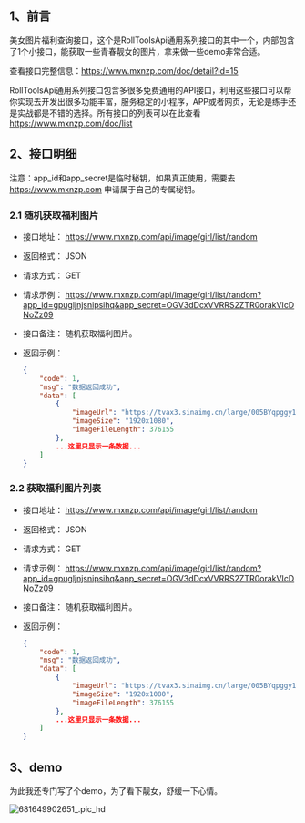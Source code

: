 ## 1、前言

美女图片福利查询接口，这个是RollToolsApi通用系列接口的其中一个，内部包含了1个小接口，能获取一些青春靓女的图片，拿来做一些demo非常合适。

查看接口完整信息：https://www.mxnzp.com/doc/detail?id=15

RollToolsApi通用系列接口包含多很多免费通用的API接口，利用这些接口可以帮你实现去开发出很多功能丰富，服务稳定的小程序，APP或者网页，无论是练手还是实战都是不错的选择。所有接口的列表可以在此查看 https://www.mxnzp.com/doc/list

## 2、接口明细

注意：app_id和app_secret是临时秘钥，如果真正使用，需要去 https://www.mxnzp.com 申请属于自己的专属秘钥。

### 2.1 随机获取福利图片

- 接口地址： https://www.mxnzp.com/api/image/girl/list/random

- 返回格式： JSON

- 请求方式： GET

- 请求示例： https://www.mxnzp.com/api/image/girl/list/random?app_id=gpugljnjsnipsihq&app_secret=OGV3dDcxVVRRS2ZTR0orakVIcDNoZz09

- 接口备注： 随机获取福利图片。

- 返回示例：

  ```json
  {
      "code": 1,
      "msg": "数据返回成功",
      "data": [
          {
              "imageUrl": "https://tvax3.sinaimg.cn/large/005BYqpggy1g28fwh5g7oj31hc0u0u0x.jpg",
              "imageSize": "1920x1080",
              "imageFileLength": 376155
          },
          ...这里只显示一条数据...
      ]
  }
  
  
  ```

### 2.2 获取福利图片列表

- 接口地址： https://www.mxnzp.com/api/image/girl/list/random

- 返回格式： JSON

- 请求方式： GET

- 请求示例： https://www.mxnzp.com/api/image/girl/list/random?app_id=gpugljnjsnipsihq&app_secret=OGV3dDcxVVRRS2ZTR0orakVIcDNoZz09

- 接口备注： 随机获取福利图片。

- 返回示例：

  ```json
  {
      "code": 1,
      "msg": "数据返回成功",
      "data": [
          {
              "imageUrl": "https://tvax3.sinaimg.cn/large/005BYqpggy1g28fwh5g7oj31hc0u0u0x.jpg",
              "imageSize": "1920x1080",
              "imageFileLength": 376155
          },
          ...这里只显示一条数据...
      ]
  }
  ```

## 3、demo

为此我还专门写了个demo，为了看下靓女，舒缓一下心情。

![681649902651_.pic_hd](/images/681649902651_.pic_hd.jpg)
